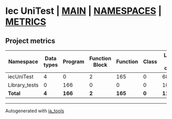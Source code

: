 # Iec UniTest | [MAIN] | [NAMESPACES] | [METRICS]  

## Project metrics  

| Namespace | Data types | Program | Function Block | Function | Class | Lines of code | Maintainable size |
| --------- | ---------- | ------- | -------------- | -------- | ----- | ------------- | ----------------- |
| iecUniTest | 4 | 0 | 2 | 165 | 0 | 689 | 1545 |  
| Library_tests | 0 | 166 | 0 | 0 | 0 | 10888 | 12343 |  
| __Total__ | __4__ | __166__ | __2__ | __165__ | __0__ | __11577__ | __13888__ |  

---
Autogenerated with [ia_tools](https://github.com/tkucic/ia_tools)  

[MAIN]: ../index.md
[NAMESPACES]: ../docs/ns/nsList.md
[METRICS]: metrics.md
